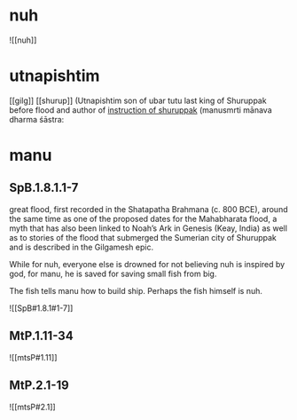 
# nuh
![[nuh]]
# utnapishtim
[[gilg]]
[[shurup]]
(Utnapishtim son of ubar tutu last king of Shuruppak before flood and author of [instruction of shuruppak](https://en.m.wikipedia.org/wiki/Instructions_of_Shuruppak) (manusmrti mānava dharma śāstra: 
# manu
## SpB.1.8.1.1-7
great flood, first recorded in the Shatapatha Brahmana (c. 800 BCE), around the same time as one of the proposed dates for the Mahabharata flood, a myth that has also been linked to Noah’s Ark in Genesis (Keay, India) as well as to stories of the flood that submerged the Sumerian city of Shuruppak and is described in the Gilgamesh epic. 

While for nuh, everyone else is drowned for not believing nuh is inspired by god, for manu, he is saved for saving small fish from big. 

The fish tells manu how to build ship. Perhaps the fish himself is nuh. 

![[SpB#1.8.1#1-7]]

## MtP.1.11-34

![[mtsP#1.11]]
## MtP.2.1-19
![[mtsP#2.1]]